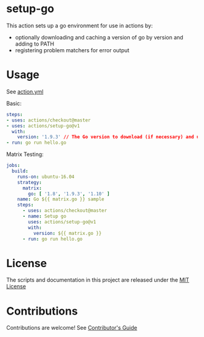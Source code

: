 # setup-go

This action sets up a go environment for use in actions by:

- optionally downloading and caching a version of go by version and adding to PATH
- registering problem matchers for error output

# Usage

See [action.yml](action.yml)

Basic:
```yaml
steps:
- uses: actions/checkout@master
- uses: actions/setup-go@v1
  with:
    version: '1.9.3' // The Go version to download (if necessary) and use.
- run: go run hello.go
```

Matrix Testing:
```yaml
jobs:
  build:
    runs-on: ubuntu-16.04
    strategy:
      matrix:
        go: [ '1.8', '1.9.3', '1.10' ]
    name: Go ${{ matrix.go }} sample
    steps:
      - uses: actions/checkout@master
      - name: Setup go
        uses: actions/setup-go@v1
        with:
          version: ${{ matrix.go }}
      - run: go run hello.go
```

# License

The scripts and documentation in this project are released under the [MIT License](LICENSE)

# Contributions

Contributions are welcome!  See [Contributor's Guide](docs/contributors.md)
